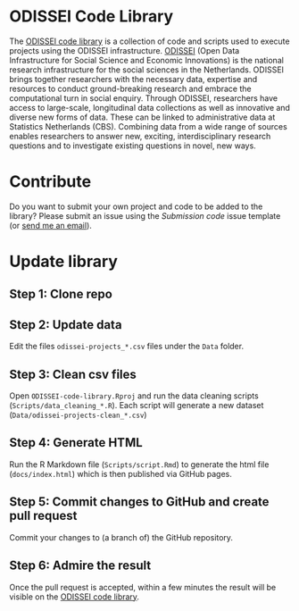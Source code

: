 # ODISSEI Code Library
The [ODISSEI code library](https://angelicamaineri.github.io/ODISSEI-code-library) is a collection of code and scripts used to execute projects using the ODISSEI infrastructure. [ODISSEI](https://odissei-data.nl/en/) (Open Data Infrastructure for Social Science and Economic Innovations) is the national research infrastructure for the social sciences in the Netherlands. ODISSEI brings together researchers with the necessary data, expertise and resources to conduct ground-breaking research and embrace the computational turn in social enquiry. Through ODISSEI, researchers have access to large-scale, longitudinal data collections as well as innovative and diverse new forms of data. These can be linked to administrative data at Statistics Netherlands (CBS). Combining data from a wide range of sources enables researchers to answer new, exciting, interdisciplinary research questions and to investigate existing questions in novel, new ways.

# Contribute
Do you want to submit your own project and code to be added to the library? Please submit an issue using the _Submission code_ issue template (or [send me an email](mailto:angelica@odissei-data.nl)).

# Update library
## Step 1: Clone repo

## Step 2: Update data
Edit the files `odissei-projects_*.csv` files under the `Data` folder. 

## Step 3: Clean csv files
Open `ODISSEI-code-library.Rproj` and run the data cleaning scripts (`Scripts/data_cleaning_*.R`). Each script will generate a new dataset (`Data/odissei-projects-clean_*.csv`)

## Step 4: Generate HTML 
Run the R Markdown file (`Scripts/script.Rmd`) to generate the html file (`docs/index.html`) which is then published via GitHub pages.

## Step 5: Commit changes to GitHub and create pull request
Commit your changes to (a branch  of) the GitHub repository.

## Step 6: Admire the result
Once the pull request is accepted, within a few minutes the result will be visible on the [ODISSEI code library](https://angelicamaineri.github.io/ODISSEI-code-library/). 
